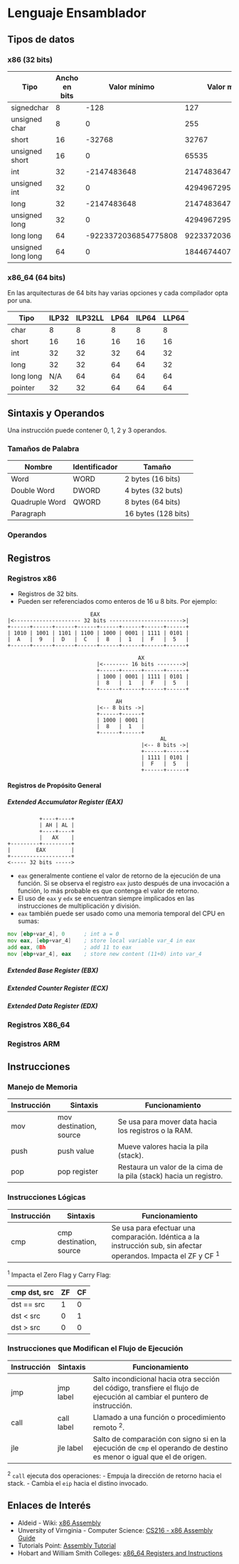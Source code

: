 # Lenguaje Ensamblador

## Tipos de datos

### x86 (32 bits)

| Tipo               | Ancho en bits | Valor mínimo         | Valor máximo         |
|--------------------|---------------|----------------------|----------------------|
| signedchar         | 8             | -128                 | 127                  |
| unsigned char      | 8             | 0                    | 255                  |
| short              | 16            | -32768               | 32767                |
| unsigned short     | 16            | 0                    | 65535                |
| int                | 32            | -2147483648          | 2147483647           |
| unsigned int       | 32            | 0                    | 4294967295           |
| long               | 32            | -2147483648          | 2147483647           |
| unsigned long      | 32            | 0                    | 4294967295           |
| long long          | 64            | -9223372036854775808 | 9223372036854775807  |
| unsigned long long | 64            | 0                    | 18446744073709551615 |

### x86_64 (64 bits)

En las arquitecturas de 64 bits hay varias opciones y cada compilador opta por una.

| Tipo      | ILP32 | ILP32LL | LP64 | ILP64 | LLP64 |
|-----------|-------|---------|------|-------|-------|
| char      | 8     | 8       | 8    | 8     | 8     |
| short     | 16    | 16      | 16   | 16    | 16    |
| int       | 32    | 32      | 32   | 64    | 32    |
| long      | 32    | 32      | 64   | 64    | 32    |
| long long | N/A   | 64      | 64   | 64    | 64    |
| pointer   | 32    | 32      | 64   | 64    | 64    |

## Sintaxis y Operandos

Una instrucción puede contener 0, 1, 2 y 3 operandos.

### Tamaños de Palabra

| Nombre         | Identificador | Tamaño              |
|----------------|---------------|---------------------|
| Word           | WORD          | 2 bytes (16 bits)   |
| Double Word    | DWORD         | 4 bytes (32 buts)   |
| Quadruple Word | QWORD         | 8 bytes (64 bits)   |
| Paragraph      |               | 16 bytes (128 bits) |

### Operandos

## Registros

### Registros x86

- Registros de 32 bits.
- Pueden ser referenciados como enteros de 16 u 8 bits. Por ejemplo:

```asc
                          EAX
|<--------------------- 32 bits ----------------------->|
+------+------+------+------+------+------+------+------+
| 1010 | 1001 | 1101 | 1100 | 1000 | 0001 | 1111 | 0101 |
|  A   |  9   |  D   |  C   |  8   |  1   |  F   |  5   |
+------+------+------+------+------+------+------+------+

                                         AX
                            |<-------- 16 bits -------->|
                            +------+------+------+------+
                            | 1000 | 0001 | 1111 | 0101 |
                            |  8   |  1   |  F   |  5   |
                            +------+------+------+------+

                                  AH
                            |<-- 8 bits ->|
                            +------+------+
                            | 1000 | 0001 |
                            |  8   |  1   |
                            +------+------+
                                                AL
                                          |<-- 8 bits ->|
                                          +------+------+
                                          | 1111 | 0101 |
                                          |  F   |  5   |
                                          +------+------+
```

#### Registros de Propósito General

##### Extended Accumulator Register (EAX)

```asc
          +----+----+
          | AH | AL |
          +----+----+
          |   AX    |
+---------+---------+
|        EAX        |
+-------------------+
<----- 32 bits ----->
```

- `eax` generalmente contiene el valor de retorno de la ejecución de una función. Si se observa el registro `eax` justo después de una invocación a función, lo más probable es que contenga el valor de retorno.
- El uso de `eax` y `edx` se encuentran siempre implicados en las instrucciones de multiplicación y división.
- `eax` también puede ser usado como una memoria temporal del CPU en sumas:

```asm
mov [ebp+var_4], 0      ; int a = 0
mov eax, [ebp+var_4]    ; store local variable var_4 in eax
add eax, 0Bh            ; add 11 to eax
mov [ebp+var_4], eax    ; store new content (11+0) into var_4
```


##### Extended Base Register (EBX)
##### Extended Counter Register (ECX)
##### Extended Data Register (EDX)

### Registros X86_64

### Registros ARM

## Instrucciones

### Manejo de Memoria

| Instrucción | Sintaxis                | Funcionamiento                                                     |
|-------------|-------------------------|--------------------------------------------------------------------|
| mov         | mov destination, source | Se usa para mover data hacia los registros o la RAM.               |
| push        | push value              | Mueve valores hacia la pila (stack).                               |
| pop         | pop register            | Restaura un valor de la cima de la pila (stack) hacia un registro. |

### Instrucciones Lógicas

| Instrucción | Sintaxis                | Funcionamiento                                                                                                             |
|-------------|-------------------------|----------------------------------------------------------------------------------------------------------------------------|
| cmp         | cmp destination, source | Se usa para efectuar una comparación. Idéntica a la instrucción sub, sin afectar operandos. Impacta el ZF y CF <sup>1</sup>|

<sup>1</sup> Impacta el Zero Flag y Carry Flag:

| cmp dst, src | ZF | CF |
|--------------|----|----|
|  dst == src  |  1 |  0 |
|   dst < src  |  0 |  1 |
|   dst > src  |  0 |  0 |

### Instrucciones que Modifican el Flujo de Ejecución

| Instrucción | Sintaxis                | Funcionamiento                                                                                                             |
|-------------|-------------------------|----------------------------------------------------------------------------------------------------------------------------|
| jmp         | jmp label               | Salto incondicional hacia otra sección del código, transfiere el flujo de ejecución al cambiar el puntero de instrucción.  |
| call        | call label              | Llamado a una función o procedimiento remoto <sup>2</sup>.                                                                 |
| jle         | jle label               | Salto de comparación con signo si en la ejecución de `cmp` el operando de destino es menor o igual que el de origen.       |

<sup>2</sup> `call` ejecuta dos operaciones:
    - Empuja la dirección de retorno hacia el stack.
    - Cambia el `eip` hacia el distino invocado.

## Enlaces de Interés

- Aldeid - Wiki: [x86 Assembly](https://www.aldeid.com/wiki/Category:Architecture/x86-assembly)
- Unversity of Virnginia - Computer Science: [CS216 - x86 Assembly Guide](https://www.cs.virginia.edu/~evans/cs216/guides/x86.html)
- Tutorials Point: [Assembly Tutorial](https://www.tutorialspoint.com/assembly_programming/index.htm)
- Hobart and William Smith Colleges: [x86_64 Registers and Instructions](https://math.hws.edu/eck/cs220/f22/registers.html)